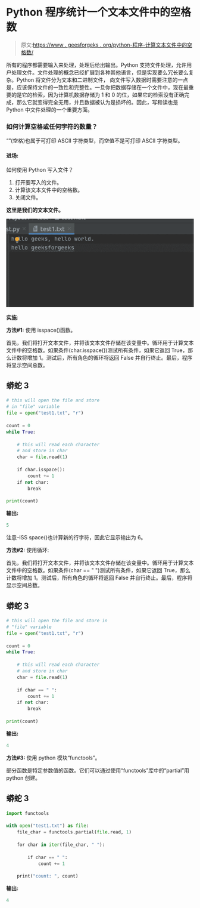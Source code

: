 # Python 程序统计一个文本文件中的空格数

> 原文:[https://www . geesforgeks . org/python-程序-计算文本文件中的空格数/](https://www.geeksforgeeks.org/python-program-to-count-the-number-of-blank-spaces-in-a-text-file/)

所有的程序都需要输入来处理，处理后给出输出。Python 支持文件处理，允许用户处理文件。文件处理的概念已经扩展到各种其他语言，但是实现要么冗长要么复杂。Python 将文件分为文本和二进制文件，
向文件写入数据时需要注意的一点是，应该保持文件的一致性和完整性。一旦你把数据存储在一个文件中，现在最重要的是它的检索，因为计算机数据存储为 1 和 0 的位，如果它的检索没有正确完成，那么它就变得完全无用，并且数据被认为是损坏的。因此，写和读也是 Python 中文件处理的一个重要方面。

### 如何计算空格或任何字符的数量？

“”(空格)也属于可打印 ASCII 字符类型，而空值不是可打印 ASCII 字符类型。

#### **进场:**

如何使用 Python 写入文件？

1.  打开要写入的文件。
2.  计算该文本文件中的空格数。
3.  关闭文件。

**这里是我们的文本文件。**

![](img/d383ddc0ed3e727c2146b84355a4899d.png)

**实施**:

**方法#1:** 使用 isspace()函数。

首先，我们将打开文本文件，并将该文本文件存储在该变量中。循环用于计算文本文件中的空格数。如果条件(char.isspace())测试所有条件，如果它返回 True，那么计数将增加 1。测试后，所有角色的循环将返回 False 并自行终止。最后，程序将显示空间总数。

## 蟒蛇 3

```py
# this will open the file and store
# in "file" variable
file = open("test1.txt", "r")

count = 0
while True:

    # this will read each character
    # and store in char
    char = file.read(1)

    if char.isspace():
        count += 1
    if not char:
        break

print(count)
```

**输出:**

```py
5

```

注意–ISS space()也计算新的行字符，因此它显示输出为 6。

**方法#2:** 使用循环:

首先，我们将打开文本文件，并将该文本文件存储在该变量中。循环用于计算文本文件中的空格数。如果条件(char == " ")测试所有条件，如果它返回 True，那么计数将增加 1。测试后，所有角色的循环将返回 False 并自行终止。最后，程序将显示空间总数。

## 蟒蛇 3

```py
# this will open the file and store in
# "file" variable
file = open("test1.txt", "r")

count = 0
while True:

    # this will read each character
    # and store in char
    char = file.read(1)

    if char == " ":
        count += 1
    if not char:
        break

print(count)
```

**输出:**

```py
4

```

**方法#3:** 使用 python 模块“functools”。

部分函数是特定参数值的函数。它们可以通过使用“functools”库中的“partial”用 python 创建。

## 蟒蛇 3

```py
import functools

with open("test1.txt") as file:
    file_char = functools.partial(file.read, 1)

    for char in iter(file_char, " "):

        if char == " ":
            count += 1

    print("count: ", count)
```

**输出:**

```py
4

```